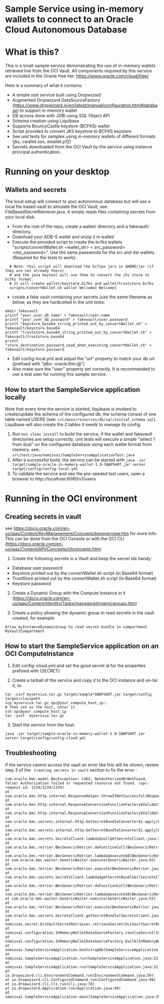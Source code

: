# Sample Service using in-memory wallets to connect to an Oracle Cloud Autonomous Database

What is this?
==
This is a small sample service demonstrating the use of in-memory wallets retrieved live from the
OCI Vault. All components required by this service are included in the Oracle free
tier: https://www.oracle.com/cloud/free/

Here is a summary of what it contains:

* A simple rest service built using Dropwizard
* Augmented Dropwizard
  DataSourceFactory (https://www.dropwizard.io/en/latest/manual/configuration.html#database) to
  support in-memory wallet
* DB access done with JDBI using SQL Object API
* Schema creation using Liquibase
* Supports BouncyCastle keystore (BCFKS) wallet
* Script provided to convert JKS keystore to BCFKS keystore
* See unit tests for samples using in-memory wallets of different formats (jks, cwallet.sso,
  ewallet.p12)
* Secrets downloaded from the OCI Vault by the service using instance principal authentication.

Running on your desktop
==

Wallets and secrets
--
The local setup will connect to your autonomous database but will use a local file based vault to
simulate the OCI Vault, see FileBasedSecretRetriever.java. It simply reads files containing secrets
from your local disk.

* From the root of the repo, create a wallet/ directory and a fakevault/ directory.
* Download your ADB-S wallet and unzip it in wallet/
* Execute the provided script to create the bcfks wallets "scripts/convertWallet.sh <wallet_dir> <
  src_password> <dst_password>". Use the same passwords for the src and dst wallets (Required for
  the tests to work):

```
  # Note: this script will download the bcfips jars in $HOME/jar (if they are not already there)
  # and the java keytool will use them to convert the jks store to bcfks format.
  # It will create wallet/keystore.bcfks and wallet/truststore.bcfks 
  scripts/convertWallet.sh wallet Welcome1 Welcome1
```

* create a fake vault containing your secrets (use the same filename as below, as they are hardcoded
  in the unit tests:

```
mkdir fakevault
printf "your_user_db_name" > fakevault/user.name
printf "your_user_db_password" > fakevault/user.password
printf "keystore_base64_string_printed_out_by_convertWallet.sh" > fakevault/keystore.base64
printf "truststore_base64_string_printed_out_by_convertWallet.sh" > fakevault/truststore.base64
printf "store_destination_password_used_when_executing_convertWallet.sh" > fakevault/keystore.password
```

* Edit config-local.yml and adjust the "url" property to match your db url (prefixed with "jdbc:
  oracle:thin:@")
* Also make sure the "user" property set correctly. It is recommended to use a test user for running
  this sample service.

How to start the SampleService application locally
--
Note that every time the service is started, liquibase is invoked to create/update the schema of the
configured db, the schema consist of one table named USERS (see:
`src/main/resources/db/sql/initial_schema.sql`). Liquibase will also create the 2 tables it needs to
manage its config.

1. Run `mvn clean install` to build the service, if the wallet and fakevault directories are setup
   correctly, unit tests will execute a simple "select 1 from dual" on the configured database using
   each wallet format from memory. see: `src/test/java/nomisvai/SampleServiceApplicationTest.java`
1. After a successful build, the service can be started
   with `java -jar target/sample-oracle-in-memory-wallet-1.0-SNAPSHOT.jar server target/config/config-local.yml`
1. To validate the service and see the pre-seeded test users, open a browser
   to http://localhost:8080/v1/users

Running in the OCI environment
==

Creating secrets in vault
--
see https://docs.oracle.com/en-us/iaas/Content/KeyManagement/Concepts/keyoverview.htm for more info.
This can be done from the OCI Console or with the OCI
CLI (https://docs.oracle.com/en-us/iaas/Content/API/Concepts/cliconcepts.htm)

1. Create the following secrets in a Vault and keep the secret ids handy:

* Database user password
* Keystore printed out by the convertWallet.sh script (in Base64 format)
* TrustStore printed out by the convertWallet.sh script (in Base64 format)
* Keystore password

2. Create a Dynamic Group with the Compute Instance in
   it (https://docs.oracle.com/en-us/iaas/Content/Identity/Tasks/managingdynamicgroups.htm)

3. Create a policy allowing the dynamic group to read secrets in the vault created, for example:

```
Allow myInstanceDynamicGroup to read secret-bundle in compartment MyVaultCompartment
```

How to start the SampleService application on an OCI ComputeInstance
---

1. Edit config-cloud.yml and set the good secret id for the properties prefixed with {SECRET}

2. Create a tarball of the service and copy it to the OCI instance and un-tar it, ie:

```
tar -czvf myservice.tar.gz target/sample*SNAPSHOT.jar target/config target/classpath
scp myservice.tar.gz opc@your_compute_host_ip:.
# Then ssh on the host, untar it
ssh opc@your_compute_host_ip 
tar -zxvf  myservice.tar.gz
```

3. Start the service from the host:

```
java -jar target/sample-oracle-in-memory-wallet-1.0-SNAPSHOT.jar server target/config/config-cloud.yml
```

Troubleshooting
--

If the service cannot access the vault an error like this will be shown, review step 3 of the `
Creating secrets in vault` section to fix the error :

```
com.oracle.bmc.model.BmcException: (404, NotAuthorizedOrNotFound, false) Authorization failed or requested resource not found. (opc-request-id: 1234/1234/1234)
at com.oracle.bmc.http.internal.ResponseHelper.throwIfNotSuccessful(ResponseHelper.java:138)
at com.oracle.bmc.http.internal.ResponseConversionFunctionFactory$ValidatingParseResponseFunction.apply(ResponseConversionFunctionFactory.java:88)
at com.oracle.bmc.http.internal.ResponseConversionFunctionFactory$ValidatingParseResponseFunction.apply(ResponseConversionFunctionFactory.java:84)
at com.oracle.bmc.secrets.internal.http.GetSecretBundleConverter$1.apply(GetSecretBundleConverter.java:100)
at com.oracle.bmc.secrets.internal.http.GetSecretBundleConverter$1.apply(GetSecretBundleConverter.java:85)
at com.oracle.bmc.secrets.SecretsClient.lambda$null$0(SecretsClient.java:393)
at com.oracle.bmc.retrier.BmcGenericRetrier.doFunctionCall(BmcGenericRetrier.java:89)
at com.oracle.bmc.retrier.BmcGenericRetrier.lambda$execute$0(BmcGenericRetrier.java:60)
at com.oracle.bmc.waiter.GenericWaiter.execute(GenericWaiter.java:55)
at com.oracle.bmc.retrier.BmcGenericRetrier.execute(BmcGenericRetrier.java:51)
at com.oracle.bmc.secrets.SecretsClient.lambda$getSecretBundle$1(SecretsClient.java:389)
at com.oracle.bmc.retrier.BmcGenericRetrier.doFunctionCall(BmcGenericRetrier.java:89)
at com.oracle.bmc.retrier.BmcGenericRetrier.lambda$execute$0(BmcGenericRetrier.java:60)
at com.oracle.bmc.waiter.GenericWaiter.execute(GenericWaiter.java:55)
at com.oracle.bmc.retrier.BmcGenericRetrier.execute(BmcGenericRetrier.java:51)
at com.oracle.bmc.secrets.SecretsClient.getSecretBundle(SecretsClient.java:383)
at nomisvai.secret.OciVaultSecretRetriever.retrieveSecret(OciVaultSecretRetriever.java:30)
at nomisvai.configuration.InMemoryWalletDataSourceFactory.resolveSecret(InMemoryWalletDataSourceFactory.java:71)
at nomisvai.configuration.InMemoryWalletDataSourceFactory.build(InMemoryWalletDataSourceFactory.java:84)
at nomisvai.SampleServiceApplication.bootstrapDb(SampleServiceApplication.java:76)
at nomisvai.SampleServiceApplication.run(SampleServiceApplication.java:53)
at nomisvai.SampleServiceApplication.run(SampleServiceApplication.java:31)
at io.dropwizard.cli.EnvironmentCommand.run(EnvironmentCommand.java:59)
at io.dropwizard.cli.ConfiguredCommand.run(ConfiguredCommand.java:98)
at io.dropwizard.cli.Cli.run(Cli.java:78)
at io.dropwizard.Application.run(Application.java:94)
at nomisvai.SampleServiceApplication.main(SampleServiceApplication.java:35)
```
